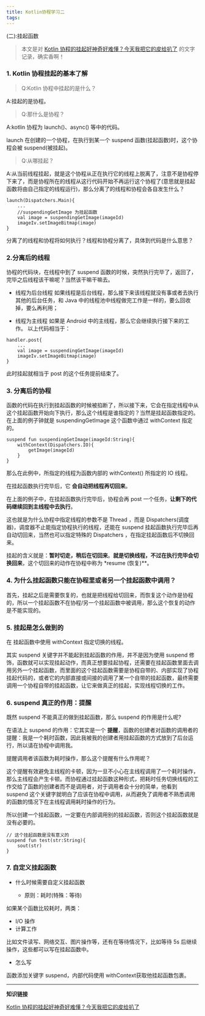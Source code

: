 ```yaml
---
title: Kotlin协程学习二
tags:
---
```

(二):挂起函数

> 本文是对 [Kotlin 协程的挂起好神奇好难懂？今天我把它的皮给扒了](https://www.bilibili.com/video/av68241619) 的文字记录，确实香啊！


### 1. Kotlin 协程挂起的基本了解

>Q:Kotlin 协程中挂起的是什么？ 

A:挂起的是协程。

>Q:那什么是协程？

A:kotlin 协程为 launch()、async() 等中的代码。

launch 在创建的一个协程，在执行到某一个 suspend 函数(挂起函数)时，这个协程会被 suspend(被挂起)。

>Q:从哪挂起？

A:从当前线程挂起，就是这个协程从正在执行它的线程上脱离了，注意不是协程停下来了，而是协程所在的线程从这行代码开始不再运行这个协程了(意思就是挂起函数将由自己指定的线程运行)，那么分离了的线程和协程会各自发生什么？

<!-- more -->

```
launch(Dispatchers.Main){
    ...
    //suspendingGetImage 为挂起函数
    val image = suspendingGetImage(imageId)
    imageIv.setImageBitmap(image)
}
```


分离了的线程和协程将如何执行？线程和协程分离了，具体到代码是什么意思？

### 2.分离后的线程

协程的代码块，在线程中到了 suspend 函数的时候，突然执行完毕了，返回了，完毕之后线程该干嘛呢？当然该干嘛干嘛去。

* 线程为后台线程
如果线程是后台线程，那么接下来该线程就没有事或者去执行其他的后台任务，和 Java 中的线程池中线程做完工作是一样的，要么回收掉，要么再利用；


* 线程为主线程
如果是 Android 中的主线程，那么它会继续执行接下来的工作。
以上代码相当于：

```
handler.post{
    ...
    val image = suspendingGetImage(imageId)
    imageIv.setImageBitmap(image)
}
```
此时挂起就相当于 post 的这个任务提前结束了。


### 3. 分离后的协程


函数的代码在执行到挂起函数的时候被掐断了，所以接下来，它会在指定线程中从这个挂起函数开始向下执行，那么这个线程是谁指定的？当然是挂起函数指定的。在上面的例子钟就是 suspendingGetImage 这个函数中通过 withContext 指定的。

```
suspend fun suspendingGetImage(imageId:String){
    withContext(Dispatchers.IO){
        getImage(imageId)
    }
}
```

那么在此例中，所指定的线程为函数内部的 withContext() 所指定的 IO 线程。

在挂起函数执行完毕后，它 **会自动把线程再切回来**。

在上面的例子中，在挂起函数执行完毕后，协程会再 post 一个任务，**让剩下的代码继续回到主线程中去执行**。

这也就是为什么协程中指定线程的参数不是 Thread ，而是 Dispatchers(调度器)，调度器不止能指定协程执行的线程，还能在 suspend 挂起函数执行完毕后再自动切回来，当然也可以指定特殊的 Dispatchers ，在指定挂起函数后不切换回来。


挂起的含义就是：**暂时切走，稍后在切回来**。**就是切换线程，不过在执行完毕会切换回来**，这个切回来的动作在协程中称为 *resume (恢复)**。


### 4. 为什么挂起函数只能在协程里或者另一个挂起函数中调用？

首先，挂起之后是需要恢复的，也就是把线程给切回来，而恢复这个动作是协程的，所以一个挂起函数不在协程/另一个挂起函数中被调用，那么这个恢复的动作是不能实现的。


### 5. 挂起是怎么做到的

在 挂起函数中使用 withContext 指定切换的线程。

其实 suspend 关键字并不能起到挂起函数的作用，并不是因为使用 suspend 修饰，函数就可以实现挂起动作，而真正想要挂起协程，还需要在挂起函数里面去调用另外一个挂起函数，而里面的这个挂起函数需要是协程自带的、内部实现了协程挂起代码的，或者它的内部直接或间接的调用了某一个自带的挂起函数，最终需要调用一个协程自带的挂起函数，让它来做真正的挂起，实现线程切换的工作。



### 6. suspend 真正的作用：提醒

既然 suspend 不能真正的做到挂起函数，那么 suspend 的作用是什么呢?

在语法上 suspend 的作用：它其实是一个 **提醒**，函数的创建者对函数的调用者的提醒：我是一个耗时函数，因此我被我的创建者用挂起函数的方式放到了后台运行，所以请在协程中调用我。

提醒调用者该函数为耗时操作，那么这个提醒有什么作用呢？


这个提醒有效避免主线程的卡顿，因为一旦不小心在主线程调用了一个耗时操作，那么主线程会产生卡顿。而协程通过挂起函数这种形式，把耗时任务切换线程的工作交给了函数的创建者而不是调用者，对于调用者会十分的简单，他看到 suspend 这个关键字就明白了应该在协程中调用，从而避免了调用者不熟悉调用的函数的情况下在主线程调用耗时操作的行为。


所以创建一个挂起函数，一定要在内部调用别的挂起函数，否则这个挂起函数就是没有必要的。

```
// 这个挂起函数是没有意义的
suspend fun test(str:String){
    sout(str)
}
```


### 7. 自定义挂起函数


* 什么时候需要自定义挂起函数

    * 原则：耗时(特殊：等待)

如果某个函数比较耗时，两类：

* I/O 操作
* 计算工作

比如文件读写、网络交互、图片操作等，还有在等待情况下，比如等待 5s 后继续操作，这些都可以写在挂起函数中。



* 怎么写

函数添加关键字 suspend，内部代码使用 withContext获取他挂起函数包裹。

----

**知识链接**

[Kotlin 协程的挂起好神奇好难懂？今天我把它的皮给扒了](https://www.bilibili.com/video/av68241619)
